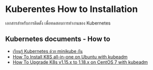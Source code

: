 # Kuberentes How to Installation 
เอกสารสำหรับการติดตั้ง เพื่อทดสอบการทำงานของ Kubernetes
## Kubernetes documents - How to

- [เรียนรู้ Kubernetes ด้วย minikube กัน ](how-to-install-k8s-with-kubeadm.md)
- [How To Install K8S all-in-one on Ubuntu with kubeadm ](how-to-install-k8s-with-kubeadm.md)
- [How To Upgrade K8s v1.15.x to 1.18.x on CentOS 7 with kubeadm ](howto-upgrade-k8s-15to18-with-kubeadm_V1.md)